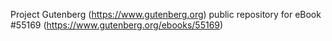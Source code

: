Project Gutenberg (https://www.gutenberg.org) public repository for
eBook #55169 (https://www.gutenberg.org/ebooks/55169)
